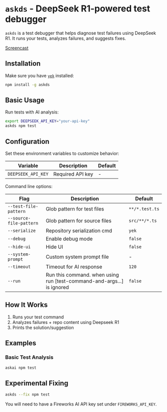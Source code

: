 # `askds` - DeepSeek R1-powered test debugger

`askds` is a test debugger that helps diagnose test failures using DeepSeek R1. It runs your tests, analyzes failures, and suggests fixes.

[Screencast](https://github.com/user-attachments/assets/477e92e2-6701-4138-8ffb-c910ef61571e)

## Installation

Make sure you have [`yek`](https://github.com/bodo-run/yek) installed:

```bash
npm install -g askds
```

## Basic Usage

Run tests with AI analysis:

```bash
export DEEPSEEK_API_KEY="your-api-key"
askds npm test
```

## Configuration

Set these environment variables to customize behavior:

| Variable           | Description      | Default |
| ------------------ | ---------------- | ------- |
| `DEEPSEEK_API_KEY` | Required API key | -       |

Command line options:

| Flag                    | Description                                                            | Default        |
| ----------------------- | ---------------------------------------------------------------------- | -------------- |
| `--test-file-pattern`   | Glob pattern for test files                                            | `**/*.test.ts` |
| `--source-file-pattern` | Glob pattern for source files                                          | `src/**/*.ts`  |
| `--serialize`           | Repository serialization cmd                                           | `yek`          |
| `--debug`               | Enable debug mode                                                      | `false`        |
| `--hide-ui`             | Hide UI                                                                | `false`        |
| `--system-prompt`       | Custom system prompt file                                              | -              |
| `--timeout`             | Timeout for AI response                                                | `120`          |
| `--run`                 | Run this command. when using run [test-command-and-args...] is ignored | `false`        |

## How It Works

1. Runs your test command
2. Analyzes failures + repo content using Deepseek R1
3. Prints the solution/suggestion

## Examples

### Basic Test Analysis

```bash
askai npm test
```

## Experimental Fixing

```bash
askds --fix npm test
```

You will need to have a Fireworks AI API key set under `FIREWORKS_API_KEY`.
